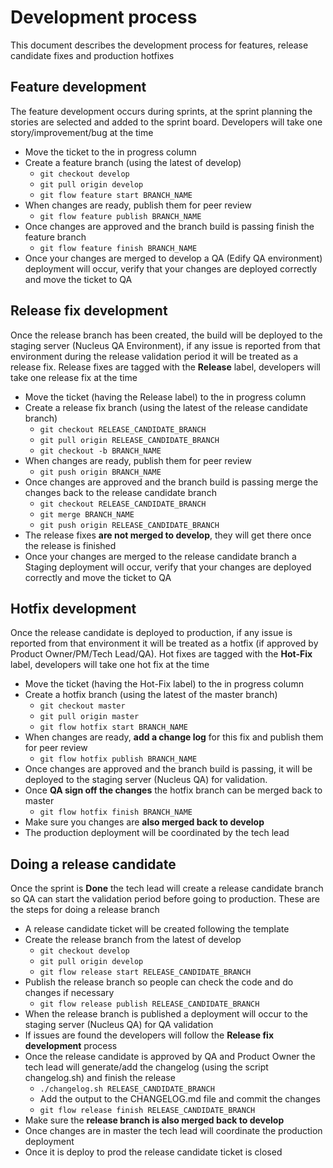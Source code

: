 Development process
=============
This document describes the development process for features, release candidate fixes and production hotfixes

## Feature development
The feature development occurs during sprints, at the sprint planning the stories are selected and added to the sprint board. Developers will take one story/improvement/bug at the time

* Move the ticket to the in progress column
* Create a feature branch (using the latest of develop) 
    * `git checkout develop`
    * `git pull origin develop`
    * `git flow feature start BRANCH_NAME`
* When changes are ready, publish them for peer review 
    * `git flow feature publish BRANCH_NAME`
* Once changes are approved and the branch build is passing finish the feature branch 
    * `git flow feature finish BRANCH_NAME`
* Once your changes are merged to develop a QA (Edify QA environment) deployment will occur, verify that your changes are deployed correctly and move the ticket to QA


## Release fix development
Once the release branch has been created, the build will be deployed to the staging server (Nucleus QA Environment), if any issue is reported from that environment during the release validation period it will be treated as a release fix. Release fixes are tagged with the **Release** label, developers will take one release fix at the time

* Move the ticket (having the Release label) to the in progress column
* Create a release fix branch (using the latest of the release candidate branch)
    * `git checkout RELEASE_CANDIDATE_BRANCH`   
    * `git pull origin RELEASE_CANDIDATE_BRANCH`
    * `git checkout -b BRANCH_NAME`
* When changes are ready, publish them for peer review 
    * `git push origin BRANCH_NAME`
* Once changes are approved and the branch build is passing merge the changes back to the release candidate branch
    * `git checkout RELEASE_CANDIDATE_BRANCH`
    * `git merge BRANCH_NAME`
    * `git push origin RELEASE_CANDIDATE_BRANCH`
* The release fixes **are not merged to develop**, they will get there once the release is finished 
* Once your changes are merged to the release candidate branch a Staging deployment will occur, verify that your changes are deployed correctly and move the ticket to QA

## Hotfix development
Once the release candidate is deployed to production, if any issue is reported from that environment it will be treated as a hotfix (if approved by Product Owner/PM/Tech Lead/QA). Hot fixes are tagged with the **Hot-Fix** label, developers will take one hot fix at the time

* Move the ticket (having the Hot-Fix label) to the in progress column
* Create a hotfix branch (using the latest of the master branch)
    * `git checkout master`   
    * `git pull origin master`
    * `git flow hotfix start BRANCH_NAME`
* When changes are ready, **add a change log** for this fix and publish them for peer review 
    * `git flow hotfix publish BRANCH_NAME`
* Once changes are approved and the branch build is passing, it will be deployed to the staging server (Nucleus QA) for validation.
* Once **QA sign off the changes** the hotfix branch can be merged back to master
    * `git flow hotfix finish BRANCH_NAME`
* Make sure you changes are **also merged back to develop** 
* The production deployment will be coordinated by the tech lead

## Doing a release candidate
Once the sprint is **Done** the tech lead will create a release candidate branch so QA can start the validation period before going to production. These are the steps for doing a release branch

* A release candidate ticket will be created following the template
* Create the release branch from the latest of develop
    * `git checkout develop`
    * `git pull origin develop`
    * `git flow release start RELEASE_CANDIDATE_BRANCH`
* Publish the release branch so people can check the code and do changes if necessary
    * `git flow release publish RELEASE_CANDIDATE_BRANCH` 
* When the release branch is published a deployment will occur to the staging server (Nucleus QA) for QA validation
* If issues are found the developers will follow the **Release fix development** process
* Once the release candidate is approved by QA and Product Owner the tech lead will generate/add the changelog (using the script changelog.sh) and finish the release
    * `./changelog.sh RELEASE_CANDIDATE_BRANCH` 
    * Add the output to the CHANGELOG.md file and commit the changes
    * `git flow release finish RELEASE_CANDIDATE_BRANCH`
* Make sure the **release branch is also merged back to develop**
* Once changes are in master the tech lead will coordinate the production deployment
* Once it is deploy to prod the release candidate ticket is closed
